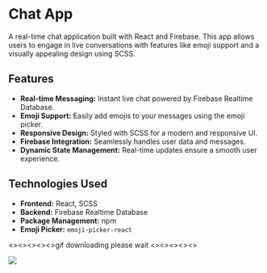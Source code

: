 # Chat App

A real-time chat application built with React and Firebase. This app allows users to engage in live conversations with features like emoji support and a visually appealing design using SCSS.

## Features

- **Real-time Messaging:** Instant live chat powered by Firebase Realtime Database.
- **Emoji Support:** Easily add emojis to your messages using the emoji picker.
- **Responsive Design:** Styled with SCSS for a modern and responsive UI.
- **Firebase Integration:** Seamlessly handles user data and messages.
- **Dynamic State Management:** Real-time updates ensure a smooth user experience.

## Technologies Used

- **Frontend:** React, SCSS
- **Backend:** Firebase Realtime Database
- **Package Management:** npm
- **Emoji Picker:** `emoji-picker-react`

<><><><><>gif downloading please wait <><><><><>

![](ekran.gif)
